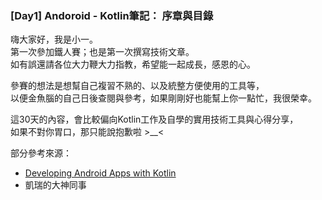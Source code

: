### [Day1] Andoroid - Kotlin筆記： 序章與目錄


嗨大家好，我是小一。  
第一次參加鐵人賽；也是第一次撰寫技術文章。  
如有誤還請各位大力鞭大力指教，希望能一起成長，感恩的心。  

參賽的想法是想幫自己複習不熟的、以及統整方便使用的工具等，  
以便金魚腦的自己日後查閱與參考，如果剛剛好也能幫上你一點忙，我很榮幸。  

這30天的內容，會比較偏向Kotlin工作及自學的實用技術工具與心得分享，  
如果不對你胃口，那只能說抱歉啦 >__<  

部分參考來源：
- [Developing Android Apps with Kotlin](https://classroom.udacity.com/courses/ud9012)
- 凱瑞的大神同事